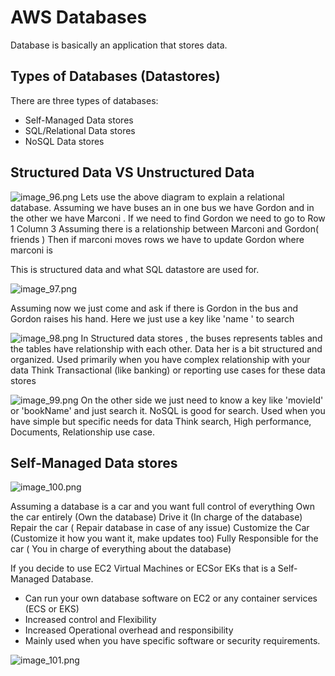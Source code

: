 # AWS Databases
Database is basically an application that stores data.

## Types of Databases (Datastores)
There are three types of databases:
- Self-Managed Data stores
- SQL/Relational Data stores
- NoSQL Data stores

## Structured Data VS Unstructured Data

![image_96.png](image_96.png)
Lets use the above diagram to explain a relational database.
Assuming we have buses an in one bus we have Gordon and in the other we have Marconi .
If we need to find Gordon we need to go to Row 1 Column 3
Assuming there is a relationship between Marconi and Gordon( friends )
Then if marconi moves rows we have to update Gordon where marconi is

This is structured data and what SQL datastore are used for.

![image_97.png](image_97.png)

Assuming now we just come and ask if there is Gordon in the bus and  Gordon raises his hand.
Here we just use a key like 'name ' to search


![image_98.png](image_98.png)
In Structured data stores , the buses represents tables and the tables have relationship with each other.
Data her is a bit structured and organized.
Used primarily when you have complex relationship with your data
Think Transactional (like banking) or reporting use cases for these data stores

![image_99.png](image_99.png)
On the other side we just need to know a key like 'movieId' or 'bookName' and just search it.
NoSQL is good for search.
Used when you have simple but specific needs for data
Think search, High performance, Documents, Relationship use case.

## Self-Managed Data stores

![image_100.png](image_100.png)

Assuming a database is a car and you want full control of everything
Own the car entirely (Own the database)
Drive it (In charge of the database)
Repair the car ( Repair database in case of any issue)
Customize the Car (Customize it how you want it, make updates too)
Fully Responsible for the car ( You in charge of everything about the database)

If you decide to use EC2 Virtual Machines or ECSor EKs that is a Self-Managed Database.

- Can run  your own  database software on EC2 or any container services (ECS or EKS)
- Increased control and Flexibility
- Increased Operational overhead and responsibility
- Mainly used when you have specific software or security requirements.

![image_101.png](image_101.png)

